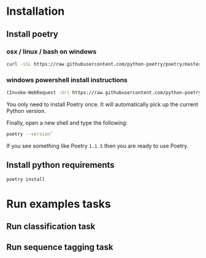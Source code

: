# Installation

## Install poetry

### osx / linux / bash on windows
```bash
curl -sSL https://raw.githubusercontent.com/python-poetry/poetry/master/get-poetry.py | python -`
```

### windows powershell install instructions

```bash
(Invoke-WebRequest -Uri https://raw.githubusercontent.com/python-poetry/poetry/master/get-poetry.py -UseBasicParsing).Content | python -
```

You only need to install Poetry once. It will automatically pick up the current Python version.

Finally, open a new shell and type the following:

```bash
poetry --version`
```

If you see something like Poetry `1.1.5` then you are ready to use Poetry.

## Install python requirements

```bash
poetry install
```

# Run examples tasks

## Run classification task

## Run sequence tagging task